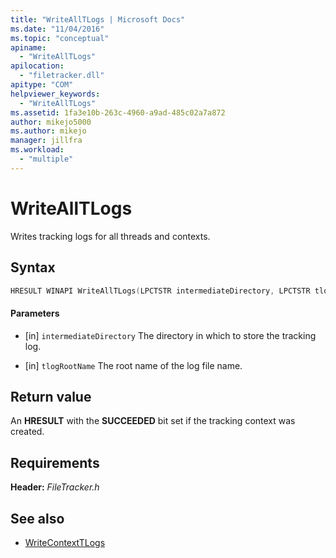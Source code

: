 ```yaml
---
title: "WriteAllTLogs | Microsoft Docs"
ms.date: "11/04/2016"
ms.topic: "conceptual"
apiname:
  - "WriteAllTLogs"
apilocation:
  - "filetracker.dll"
apitype: "COM"
helpviewer_keywords:
  - "WriteAllTLogs"
ms.assetid: 1fa3e10b-263c-4960-a9ad-485c02a7a872
author: mikejo5000
ms.author: mikejo
manager: jillfra
ms.workload:
  - "multiple"
---
```

# WriteAllTLogs
Writes tracking logs for all threads and contexts.

## Syntax

```cpp
HRESULT WINAPI WriteAllTLogs(LPCTSTR intermediateDirectory, LPCTSTR tlogRootName);
```

#### Parameters
- [in] `intermediateDirectory`
 The directory in which to store the tracking log.

- [in] `tlogRootName`
 The root name of the log file name.

## Return value
 An **HRESULT** with the **SUCCEEDED** bit set if the tracking context was created.

## Requirements
 **Header:** *FileTracker.h*

## See also
- [WriteContextTLogs](../msbuild/writecontexttlogs.md)